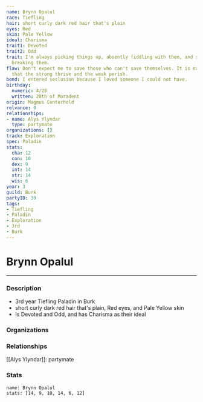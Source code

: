 ```yaml
---
name: Brynn Opalul
race: Tiefling
hair: short curly dark red hair that's plain
eyes: Red
skin: Pale Yellow
ideal: Charisma
trait1: Devoted
trait2: Odd
trait: I'm always picking things up, absently fiddling with them, and sometimes accidentally
  breaking them.
flaw: Don't expect me to save those who can't save themselves. It is nature's way
  that the strong thrive and the weak perish.
bond: I entered seclusion because I loved someone I could not have.
birthday:
  numeric: 4/28
  written: 28th of Moradent
origin: Magmus Centerhold
relvance: 0
relationships:
- name: Alys Ylyndar
  type: partymate
organizations: []
track: Exploration
spec: Paladin
stats:
  cha: 12
  con: 10
  dex: 9
  int: 14
  str: 14
  wis: 6
year: 3
guild: Burk
partyID: 39
tags:
- Tiefling
- Paladin
- Exploration
- 3rd
- Burk
---
```

# Brynn Opalul
---
### Description
- 3rd year Tiefling Paladin in Burk
- short curly dark red hair that's plain, Red eyes, and Pale Yellow skin
- Is Devoted and Odd, and has Charisma as their ideal

### Organizations
### Relationships
[[Alys Ylyndar]]: partymate
### Stats
```statblock
name: Brynn Opalul
stats: [14, 9, 10, 14, 6, 12]
```